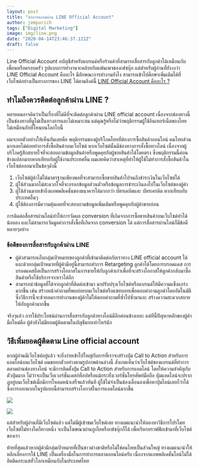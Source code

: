 ```yaml
---
layout: post
title: "ทำการตลาดผ่าน LINE Official Account"
author: jempurich
tags: ["Digital Marketing"]
image: img/line.png
date: "2020-04-14T23:46:37.121Z"
draft: false
---
```

Line Official Account อบัญชีสำหรับแบรนด์หรือร้านค้าที่สามารถสื่อสารกับลูกค้าได้เหมือนกับเพื่อนหรือครอบครัว รูปแบบการทำงานจะคล้ายกับแฟนเพจของเฟซบุ๊ก แต่สำหรับผู้อ่านที่ยังงงว่า LINE Official Account คืออะไร มีลักษณะการทำงานยังไง สามารถเข้าไปศึกษาเพิ่มเติมได้ที่เว็บไซต์อย่างเป็นทางการของ LINE ได้ตามลิงค์นี้ [LINE Official Account คืออะไร ?](https://www.linebiz.com/th/service/line-account-connect/)

ทำไมถึงควรติดต่อลูกค้าผ่าน LINE ?
---------------------------------

  
หลายคนอาจคิดว่าเป็นเรื่องที่ไม่ดีที่จะติดต่อลูกค้าผ่าน LINE official account เนื่องจากช่องทางนี้ เป็นช่องทางที่ดูไม่เป็นทางการและไม่เหมาะสม แต่คุณรู้หรือไม่ว่าพฤติกรรมผู้ใช้อินเทอร์เน็ตของไทย ไม่เหมือนกับที่ไหนบนโลกใบนี้

ผมจะยกตัวอย่างให้เห็นกันเลยคือ พฤติกรรมของผู้บริโภคไทยที่ต้องการซื้อสินค้าออนไลน์ คนไทยส่วนมากเลยไม่ค่อยทำการสั่งซื้อสินค้าบนเว็บไซต์ หากเว็บไซต์นั้นมีช่องทางการสั่งซื้อทางไลน์ เนื่องจากผู้บริโภครู้สึกสบายใจที่จะสอบถามข้อมูลสินค้าหรือพูดคุยกับผู้ขายสินค้าได้โดยตรง ซึ่งพฤติกรรมนี้ค่อนข้างแปลกมากหากเทียบกับผู้ใช้งานประเทศอื่น ผมเลยคิดว่าสาเหตุที่ทำให้ผู้ใช้ไม่ทำการสั่งซื้อสินค้าในเว็บไซต์ออกมาเป็นข้อๆดังนี้

1.  เว็บไซต์ผู้ค้าไม่ได้มาตรฐานเพียงพอที่จะสามารถซื้อขายสินค้าไปจนถึงชำระเงินในเว็บไซต์ได้
2.  ผู้ใช้ส่วนมากไม่สะดวกใจที่จะกรอกข้อมูลส่วนตัวหรือข้อมูลการชำระเงินลงไปในเว็บไซต์ของผู้ค้า
3.  ผู้ใช้ส่วนมากเข้าถึงแอพพลิเคชั่นของธนาคารได้มากกว่า บัตรเดบิตและ บัตรเครดิต หากเทียบกับประเทศอื่นๆ
4.  ผู้ใช้ต้องการมีความคุ้นเคยที่จะสอบถามข้อมูลเพิ่มเติมหรือพูดคุยกับผู้ค้าขายก่อน

การติดต่อสื่อสารผ่านไลน์ทำให้การวัดผล conversion ที่เกิดจากการซื้อขายสินค้าบนเว็บไซต์ทำได้น้อยลง และไม่สามารถวัดมูลค่าการสั่งซื้อที่เกิดจาก conversion ได้ แต่การสื่อสารผ่านไลน์ก็มีข้อดีหลายๆอย่าง

### ข้อดีของการสื่อสารกับลูกค้าผ่าน LINE

*   ผู้ค้าสามารถเก็บกลุ่มเป้าหมายของลูกค้าที่เข้ามาติดต่อกับเราทาง LINE official account ได้ และด้วยกลุ่มเป้าหมายที่ผู้ค้ามีอยู่นี้สามารถทำการ Retargeting ลูกค้าได้โดยการบรอดแคส การบรอดแคสถือเป็นการสร้างโอกาสในการขายให้กับลูกค้าเก่าเพื่อที่จะสร้างโอกาสให้ลูกค้ากลับมาซื้อสินค้าหรือใช้บริการจากเราได้อีก
*   สามารถนำข้อมูลที่ได้จากลูกค้าที่ติดต่อเข้ามา มาปรับปรุงเว็บไซต์หรือแบรนด์ให้มีความแข็งแกร่งมากขึ้น เช่น สร้างหน้าคำถามที่พบบ่อยบนเว็บไซต์หรือแชทบอทเพื่อตอบคำถามลูกค้าโดยอัตโนมัติ ซึ่งวิธีการนี้จะช่วยลดการทำงานของผู้ค้าไม่ให้ตอบคำถามที่ซํ้าไปซํ้ามาและ สร้างความสะดวกสบายให้กับลูกค้ามากขึ้น

จริงๆแล้ว การใช้ประโยชน์ผ่านการสื่อสารกับลูกค้าทางไลน์มีอีกค่อนข้างเยอะ แต่ทีนี้ปัญหาหลักของผู้ค้ามือใหม่คือ ผู้ค้ายังไม่มียอดผู้ติดตามในบัญชีมากเท่าไหร่นัก

วิธีเพิ่มยอดผู้ติดตาม Line official account
-------------------------------------------

  
หากผู้อ่านมีเว็บไซต์อยู่แล้ว จะยิ่งง่ายเข้าไปใหญ่กับการที่เราจะสร้างปุ่ม Call to Action สำหรับการแอดไลน์บนเว็บไซต์ ผมขอยกตัวอย่างตามรูปภาพด้านล่างนี้ สังเกตเห็นว่าเว็บไซต์ของแบรนด์ที่ทำการตลาดผ่านช่องทางไลน์ จะมีการติดตั้งปุ่ม Call to Action สำหรับการแอดไลน์ โดยให้ความสำคัญกับตัวปุ่มมาก ไม่ว่าจะเป็นเว็บเวอร์ชั่นเดสก์ท็อปหรือแม้กระทั่งเวอร์ชั่นโทรศัพท์มือถือ ปุ่มแอดไลน์จะปรากฎอยู่บนเว็บไซต์เมื่อมีการโหลดหน้าเสร็จแล้วทันที ผู้ใช้ไม่จำเป็นต้องเลื่อนลงเพื่อหาปุ่มไลน์เลยก็ว่าได้ ซึ่งการออกแบบในรูปแบบนี้สามารถสร้างโอกาสในการแอดไลน์มากขึ้น

![](https://webmeupdigital.com/content/images/2020/04/sbdesignsquare.com_en-2.png)

![](https://webmeupdigital.com/content/images/2020/04/www.qualityexpress.co_.th_.png)

แต่สำหรับผู้อ่านที่มีเว็บไซต์แล้ว แต่ไม่มีผู้เข้าชมเว็บไซต์เลย ทางผมแนะนำให้ลองหาวิธีการโปรโมทเว็บไซต์ไม่ทางใดก็ทางหนึ่ง จะเป็นโฆษณาผ่านกูเกิ้ลหรือเฟซบุ๊กก็ได้ เพื่อเรียกทราฟฟิกเข้ามาที่เว็บไซต์ของเรา

ท้ายที่สุดแล้วหากผู้ค้ามีกลุ่มเป้าหมายที่เป็นชาวต่างชาติหรือไม่ใช่คนไทยเป็นส่วนใหญ่ ทางผมแนะนำให้หลีกเลี่ยงการใช้ LINE เป็นเครื่องมือในการทำการตลาดออนไลน์ครับ เนื่องจากแอพพลิเคชั่นไลน์ไม่ได้ฮิตติดกระแสทั่วโลกเหมือนกับในประเทศไทย